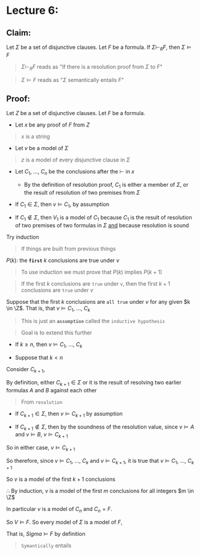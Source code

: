 # Lecture 6:

## Claim:

Let $\Sigma$ be a set of disjunctive clauses. Let $F$ be a formula. If $\Sigma \vdash_R F$, then $\Sigma \models F$

> $\Sigma \vdash_R F$ reads as "If there is a resolution proof from $\Sigma$ to $F$"

> $\Sigma \models F$ reads as "$\Sigma$ semantically entails $F$"

## Proof:

Let $Z$ be a set of disjunctive clauses. Let $F$ be a formula. 

* Let $x$ be any proof of $F$ from $Z$

> $x$ is a string

* Let $v$ be a model of $\Sigma$

> $z$ is a model of every disjunctive clause in $\Sigma$

* Let $C_1$, ..., $C_n$ be the conclusions after the $\vdash$ in $x$

  * By the definition of resolution proof, $C_1$ is either a member of $\Sigma$, or the result of resolution of two premises from $\Sigma$

* If $C_1 \in \Sigma$, then $v \models C_1$, by assumption

* If $C_1 \notin \Sigma$, then $V_1$ is a model of $C_1$ because $C_1$ is the result of resolution of two premises of two formulas in $\Sigma$ <u>and</u> because resolution is sound

Try induction
> If things are built from previous things

$P(k)$: the __`first`__ $k$ conclusions are true under $v$

> To use induction we must prove that $P(k)$ implies $P(k+1)$ 

> If the first $k$ conclusions are `true` under `v`, then the first $k+1$ conclusions are `true` under $v$

Suppose that the first $k$ conclusions are `all true` under $v$ for any given $k \in \Z$. That is, that $v \models C_1$, ..., $C_k$

> This is just an __`assumption`__ called the `inductive hypothesis`

> Goal is to extend this further

* If $k \geq n$, then $v \models C_1$, ..., $C_k$

* Suppose that $k < n$

Consider $C_{k+1}$,

By definition, either $C_{k+1} \in \Sigma$ or it is the result of resolving two earlier formulas $A$ and $B$ against each other 
> From `resolution`

* If $C_{k+1} \in \Sigma$, then $v \models C_{k+1}$ by assumption

* If $C_{k+1} \notin \Sigma$, then by the soundness of the resolution value, since $v \models A$ and $v \models B$, $v \models C_{k+1}$

So in either case, $v \models C_{k+1}$

So therefore, since $v \models C_1$, ..., $C_k$ and $v \models C_{k+1}$, it is true that $v \models C_1$, ..., $C_{k+1}$

So $v$ is a model of the first $k+1$ conclusions

$\therefore$ By induction, $v$ is a model of the first $m$ conclusions for all integers $m \in \Z$

In particular $v$ is a model of $C_n$ and $C_n = F$.

So $V \models F$. So every model of $\Sigma$ is a model of $F$,

That is, $Sigma \models F$ by definition
> `Symantically` entails

